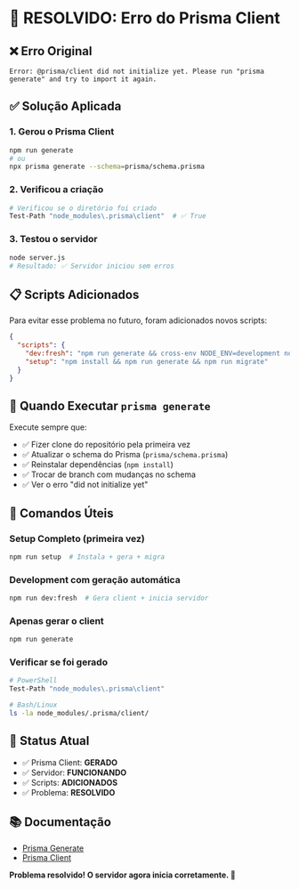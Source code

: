 # 🔧 RESOLVIDO: Erro do Prisma Client

## ❌ Erro Original
```
Error: @prisma/client did not initialize yet. Please run "prisma generate" and try to import it again.
```

## ✅ Solução Aplicada

### 1. Gerou o Prisma Client
```bash
npm run generate
# ou
npx prisma generate --schema=prisma/schema.prisma
```

### 2. Verificou a criação
```bash
# Verificou se o diretório foi criado
Test-Path "node_modules\.prisma\client"  # ✅ True
```

### 3. Testou o servidor
```bash
node server.js
# Resultado: ✅ Servidor iniciou sem erros
```

## 📋 Scripts Adicionados

Para evitar esse problema no futuro, foram adicionados novos scripts:

```json
{
  "scripts": {
    "dev:fresh": "npm run generate && cross-env NODE_ENV=development nodemon server.js",
    "setup": "npm install && npm run generate && npm run migrate"
  }
}
```

## 🔄 Quando Executar `prisma generate`

Execute sempre que:
- ✅ Fizer clone do repositório pela primeira vez
- ✅ Atualizar o schema do Prisma (`prisma/schema.prisma`)
- ✅ Reinstalar dependências (`npm install`)
- ✅ Trocar de branch com mudanças no schema
- ✅ Ver o erro "did not initialize yet"

## 🚀 Comandos Úteis

### Setup Completo (primeira vez)
```bash
npm run setup  # Instala + gera + migra
```

### Development com geração automática
```bash
npm run dev:fresh  # Gera client + inicia servidor
```

### Apenas gerar o client
```bash
npm run generate
```

### Verificar se foi gerado
```bash
# PowerShell
Test-Path "node_modules\.prisma\client"

# Bash/Linux
ls -la node_modules/.prisma/client/
```

## 🎯 Status Atual
- ✅ Prisma Client: **GERADO**
- ✅ Servidor: **FUNCIONANDO**
- ✅ Scripts: **ADICIONADOS**
- ✅ Problema: **RESOLVIDO**

## 📚 Documentação
- [Prisma Generate](https://www.prisma.io/docs/reference/api-reference/command-reference#generate)
- [Prisma Client](https://www.prisma.io/docs/concepts/components/prisma-client)

**Problema resolvido! O servidor agora inicia corretamente. 🚀**

